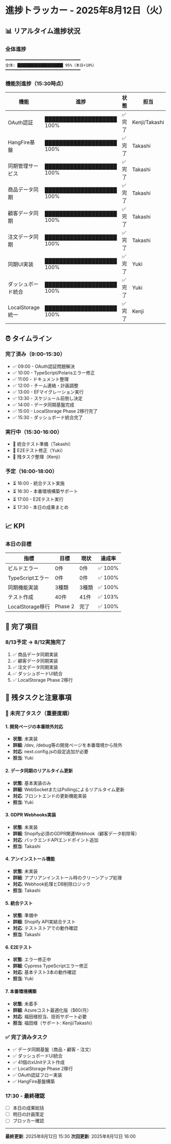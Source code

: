 # 進捗トラッカー - 2025年8月12日（火）

## 📊 リアルタイム進捗状況

### 全体進捗
```
━━━━━━━━━━━━━━━━━━━━━━━━━━━━━━━━━
全体: ████████████████████ 95%（本日+10%）
━━━━━━━━━━━━━━━━━━━━━━━━━━━━━━━━━
```

### 機能別進捗（15:30時点）

| 機能 | 進捗 | 状態 | 担当 |
|------|------|------|------|
| OAuth認証 | ████████████████████ 100% | ✅ 完了 | Kenji/Takashi |
| HangFire基盤 | ████████████████████ 100% | ✅ 完了 | Takashi |
| 同期管理サービス | ████████████████████ 100% | ✅ 完了 | Takashi |
| 商品データ同期 | ████████████████████ 100% | ✅ 完了 | Takashi |
| 顧客データ同期 | ████████████████████ 100% | ✅ 完了 | Takashi |
| 注文データ同期 | ████████████████████ 100% | ✅ 完了 | Takashi |
| 同期UI実装 | ████████████████████ 100% | ✅ 完了 | Yuki |
| ダッシュボード統合 | ████████████████████ 100% | ✅ 完了 | Yuki |
| LocalStorage統一 | ████████████████████ 100% | ✅ 完了 | Kenji |

## ⏰ タイムライン

### 完了済み（9:00-15:30）
- ✅ 09:00 - OAuth認証問題解決
- ✅ 10:00 - TypeScript/Polarisエラー修正
- ✅ 11:00 - ドキュメント整理
- ✅ 12:00 - チーム連絡・計画調整
- ✅ 13:00 - EFマイグレーション実行
- ✅ 13:30 - スケジュール前倒し決定
- ✅ 14:00 - データ同期基盤完成
- ✅ 15:00 - LocalStorage Phase 2移行完了
- ✅ 15:30 - ダッシュボード統合完了

### 実行中（15:30-16:00）
- 🔄 統合テスト準備（Takashi）
- 🔄 E2Eテスト修正（Yuki）
- 🔄 残タスク整理（Kenji）

### 予定（16:00-18:00）
- ⏳ 16:00 - 統合テスト実施
- ⏳ 16:30 - 本番環境構築サポート
- ⏳ 17:00 - E2Eテスト実行
- ⏳ 17:30 - 本日の成果まとめ

## 📈 KPI

### 本日の目標
| 指標 | 目標 | 現状 | 達成率 |
|------|------|------|--------|
| ビルドエラー | 0件 | 0件 | ✅ 100% |
| TypeScriptエラー | 0件 | 0件 | ✅ 100% |
| 同期機能実装 | 3種類 | 3種類 | ✅ 100% |
| テスト作成 | 40件 | 41件 | ✅ 103% |
| LocalStorage移行 | Phase 2 | 完了 | ✅ 100% |

## 🚀 完了項目

### 8/13予定 → 8/12実施完了
1. ✅ 商品データ同期実装
2. ✅ 顧客データ同期実装
3. ✅ 注文データ同期実装
4. ✅ ダッシュボードUI統合
5. ✅ LocalStorage Phase 2移行

## 📝 残タスクと注意事項

### 🔴 未完了タスク（重要度順）

#### 1. 開発ページの本番除外対応
- **状態**: 未実装
- **詳細**: /dev, /debug等の開発ページを本番環境から除外
- **対応**: next.config.jsの設定追加が必要
- **担当**: Yuki

#### 2. データ同期のリアルタイム更新
- **状態**: 基本実装のみ
- **詳細**: WebSocketまたはPollingによるリアルタイム更新
- **対応**: フロントエンドの更新機能実装
- **担当**: Yuki

#### 3. GDPR Webhooks実装
- **状態**: 未実装
- **詳細**: Shopify必須のGDPR関連Webhook（顧客データ削除等）
- **対応**: バックエンドAPIエンドポイント追加
- **担当**: Takashi

#### 4. アンインストール機能
- **状態**: 未実装
- **詳細**: アプリアンインストール時のクリーンアップ処理
- **対応**: Webhook処理とDB削除ロジック
- **担当**: Takashi

#### 5. 統合テスト
- **状態**: 準備中
- **詳細**: Shopify API実結合テスト
- **対応**: テストストアでの動作確認
- **担当**: Takashi

#### 6. E2Eテスト
- **状態**: エラー修正中
- **詳細**: Cypress TypeScriptエラー修正
- **対応**: 基本テスト3本の動作確認
- **担当**: Yuki

#### 7. 本番環境構築
- **状態**: 未着手
- **詳細**: Azureコスト最適化版（$60/月）
- **対応**: 福田様担当、技術サポート必要
- **担当**: 福田様（サポート: Kenji/Takashi）

### ✅ 完了済みタスク
- ✅ データ同期基盤（商品・顧客・注文）
- ✅ ダッシュボードUI統合
- ✅ 41個のxUnitテスト作成
- ✅ LocalStorage Phase 2移行
- ✅ OAuth認証フロー実装
- ✅ HangFire基盤構築

### 17:30 - 最終確認
- [ ] 本日の成果総括
- [ ] 明日の計画策定
- [ ] ブロッカー確認

---

**最終更新**: 2025年8月12日 15:30
**次回更新**: 2025年8月12日 16:00